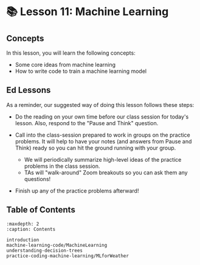 # 📚 Lesson 11: Machine Learning 

##  Concepts  

In this lesson, you will learn the following concepts:  
-  Some core ideas from machine learning  
-  How to write code to train a machine learning model  

##  Ed Lessons  

As a reminder, our suggested way of doing this lesson follows these steps:  
-  Do the reading on your own time before our class session for today's lesson. Also, respond to the "Pause and Think" question.  
-  Call into the class-session prepared to work in groups on the practice problems. It will help to have your notes (and answers from Pause and Think) ready so you can hit the ground running with your group.  
    -  We will periodically summarize high-level ideas of the practice problems in the class session.  
    -  TAs will "walk-around" Zoom breakouts so you can ask them any questions!  

-  Finish up any of the practice problems afterward!  



## Table of Contents

```{toctree}
:maxdepth: 2
:caption: Contents

introduction
machine-learning-code/MachineLearning
understanding-decision-trees
practice-coding-machine-learning/MLforWeather
```